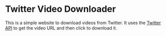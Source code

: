 # Twitter Video Downloader

This is a simple website to download videos from Twitter. It uses the [Twitter API](https://developer.twitter.com/en/docs/twitter-api/tweets/lookup/introduction) to get the video URL and then click to download it.
